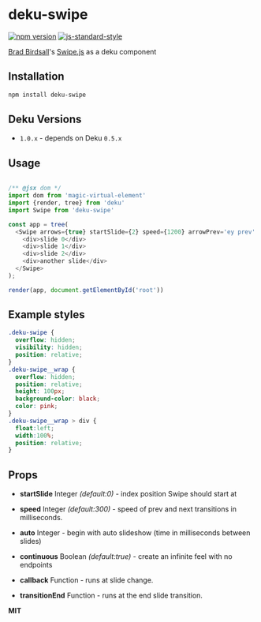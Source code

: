 # deku-swipe

[![npm version](https://badge.fury.io/js/deku-swipe.svg)](https://badge.fury.io/js/deku-swipe)
[![js-standard-style](https://img.shields.io/badge/code%20style-standard-brightgreen.svg?style=flat)](https://github.com/feross/standard)

[Brad Birdsall](https://github.com/thebird)'s [Swipe.js](http://swipejs.com) as a deku component

## Installation

```sh
npm install deku-swipe
```

## Deku Versions

- `1.0.x` - depends on Deku `0.5.x`

## Usage

```javascript

/** @jsx dom */
import dom from 'magic-virtual-element'
import {render, tree} from 'deku'
import Swipe from 'deku-swipe'

const app = tree(	
  <Swipe arrows={true} startSlide={2} speed={1200} arrowPrev='ey prev' arrowNext='ey next'>
    <div>slide 0</div>
    <div>slide 1</div>
    <div>slide 2</div>
    <div>another slide</div>
  </Swipe>
);

render(app, document.getElementById('root'))
```

## Example styles

```css
.deku-swipe {
  overflow: hidden;
  visibility: hidden;
  position: relative;
}
.deku-swipe__wrap {
  overflow: hidden;
  position: relative;
  height: 100px;
  background-color: black;
  color: pink;
}
.deku-swipe__wrap > div {
  float:left;
  width:100%;
  position: relative;
}
```

## Props


- **startSlide** Integer *(default:0)* - index position Swipe should start at

- **speed** Integer *(default:300)* - speed of prev and next transitions in milliseconds.

- **auto** Integer - begin with auto slideshow (time in milliseconds between slides)

- **continuous** Boolean *(default:true)* - create an infinite feel with no endpoints

- **callback** Function - runs at slide change.

- **transitionEnd** Function - runs at the end slide transition.

**MIT**
